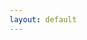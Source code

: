 ```yaml
---
layout: default
---
```

<!DOCTYPE html> <html lang="en"> 
<head> <meta charset="utf-8" />
    <meta name="viewport" content="width=device-width, initial-scale=1" /> 
    <title>contact_us</title> <style>*{margin:0;padding:0;} html,body,#wrapper{width:100%;height:100%;} iframe{border-radius:0 !important;}</style> 
    </head>
     <body> <div id="wrapper" data-tf-widget="olgPXqE9" data-tf-inline-on-mobile data-tf-hide-headers ></div> 
     <script src="//embed.typeform.com/next/embed.js"></script> </body>
     </html>